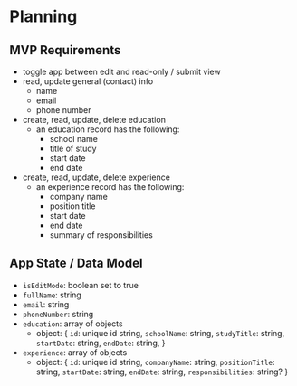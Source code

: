 # Planning

## MVP Requirements

- toggle app between edit and read-only / submit view
- read, update general (contact) info
  - name
  - email
  - phone number
- create, read, update, delete education
  - an education record has the following:
    - school name
    - title of study
    - start date
    - end date
- create, read, update, delete experience
  - an experience record has the following:
    - company name
    - position title
    - start date
    - end date
    - summary of responsibilities

## App State / Data Model

- `isEditMode`: boolean set to true
- `fullName`: string
- `email`: string
- `phoneNumber`: string
- `education`: array of objects
  - object: {
    `id`: unique id string,
    `schoolName`: string,
    `studyTitle`: string,
    `startDate`: string,
    `endDate`: string,
  }
- `experience`: array of objects
  - object: {
    `id`: unique id string,
    `companyName`: string,
    `positionTitle`: string,
    `startDate`: string,
    `endDate`: string,
    `responsibilities`: string?
  }
